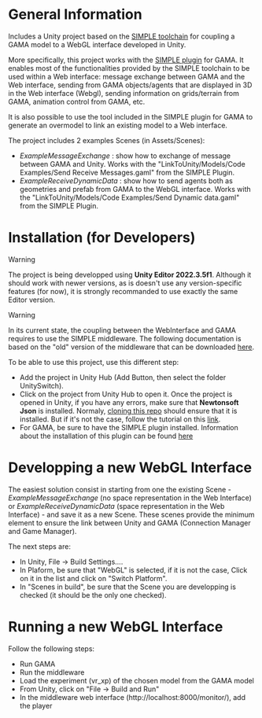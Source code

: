 # General Information

Includes a Unity project based on the [SIMPLE toolchain](https://github.com/project-SIMPLE/simple.toolchain) for coupling a GAMA model to a WebGL interface developed in Unity.

More specifically, this project works with the [SIMPLE plugin](https://github.com/project-SIMPLE/simple.toolchain/tree/2024-06/GAMA%20Plugin) for GAMA. It enables most of the functionalities provided by the SIMPLE toolchain to be used within a Web interface: message exchange between GAMA and the Web interface, sending from GAMA objects/agents that are displayed in 3D in the Web interface (Webgl), sending information on grids/terrain from GAMA, animation control from GAMA, etc.

It is also possible to use the tool included in the SIMPLE plugin for GAMA to generate an overmodel to link an existing model to a Web interface. 

The project includes 2 examples Scenes (in Assets/Scenes):
*  _ExampleMessageExchange_ : show how to exchange of message between GAMA and Unity. Works with the "LinkToUnity/Models/Code Examples/Send Receive Messages.gaml" from the SIMPLE Plugin.
* _ExampleReceiveDynamicData_ : show how to send agents both as geometries and prefab from GAMA to the WebGL interface. Works with the "LinkToUnity/Models/Code Examples/Send Dynamic data.gaml" from the SIMPLE Plugin.


# Installation (for Developers)

> [!WARNING]
> The project is being developped using **Unity Editor 2022.3.5f1**. Although it should work with newer versions, as is doesn't use any version-specific features (for now), it is strongly recommanded to use exactly the same Editor version.

> [!WARNING]
> In its current state, the coupling between the WebInterface and GAMA requires to use the SIMPLE middleware. The following documentation is based on the "old" version of the middleware that can be downloaded [here](https://github.com/project-SIMPLE/GamaServerMiddleware/releases/tag/v1.0).



To be able to use this project, use this different step:
*  Add the project in Unity Hub (Add Button, then select the folder UnitySwitch).
*  Click on the project from Unity Hub to open it.
Once the project is opened in Unity, if you have any errors, make sure that **Newtonsoft Json** is installed. Normaly, [cloning this repo](https://github.com/ANR-Switch/serious-game-switch.git) should ensure that it is installed. But if it's not the case, follow the tutorial on this [link](https://github.com/applejag/Newtonsoft.Json-for-Unity/wiki/Install-official-via-UPM).
* For GAMA, be sure to have the SIMPLE plugin installed. Information about the installation of this plugin can be found [here](https://github.com/project-SIMPLE/simple.toolchain/tree/2024-06/GAMA%20Plugin)

 
# Developping a new WebGL Interface
The easiest solution consist in starting from one the existing Scene - _ExampleMessageExchange_ (no space representation in the Web Interface) or _ExampleReceiveDynamicData_ (space representation in the Web Interface) - and save it as a new Scene. These scenes provide the minimum element to ensure the link between Unity and GAMA (Connection Manager and Game Manager). 

The next steps are:
- In Unity, File -> Build Settings....
- In Plaform, be sure that "WebGL" is selected, if it is not the case, Click on it in the list and click on "Switch Platform".
- In "Scenes in build", be sure that the Scene you are developping is checked (it should be the only one checked).
  

# Running a new WebGL Interface
Follow the following steps:
- Run GAMA
- Run the middleware 
- Load the experiment (vr_xp) of the chosen model from the GAMA model
- From Unity, click on "File -> Build and Run"
- In the middleware web interface (http://localhost:8000/monitor/), add the player

  
